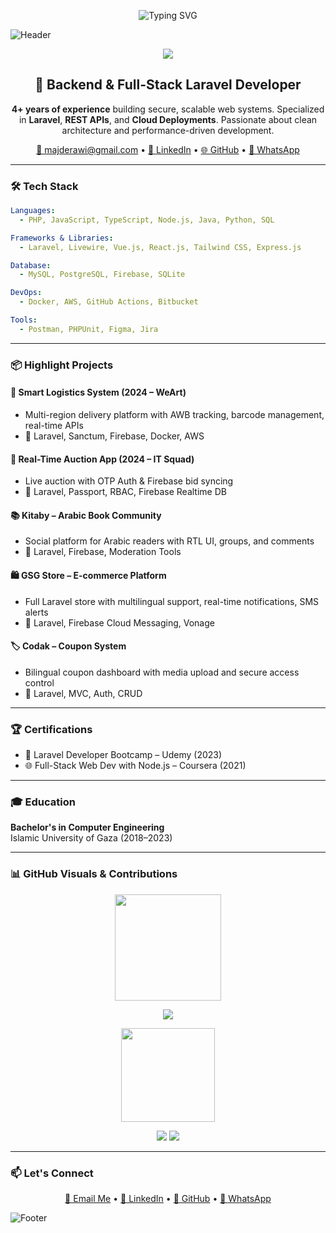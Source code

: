 <p align="center">
  <img src="https://readme-typing-svg.demolab.com?font=Fira+Code&weight=500&size=28&pause=1000&center=true&vCenter=true&width=435&lines=Hi+I'm+Majd+AL-Dirawi;Computer+Engineer;Full-Stack+Laravel+Developer;Backend+Engineer+%7C+API+Specialist;Open+Source+Contributor" alt="Typing SVG" />
</p>

![Header](https://capsule-render.vercel.app/api?type=rounded&color=0:F97316,100:F59E0B&height=200&section=header&text=Majd%20AL-Dirawi&fontSize=45&fontColor=ffffff&animation=twinkling)

<p align="center">
  <img src="https://skillicons.dev/icons?i=php,laravel,docker,mysql,aws,js,vue,react,nodejs&perline=7" />
</p>

<h2 align="center">🚀 Backend & Full-Stack Laravel Developer</h2>

<p align="center">
  <b>4+ years of experience</b> building secure, scalable web systems. Specialized in <b>Laravel</b>, <b>REST APIs</b>, and <b>Cloud Deployments</b>. Passionate about clean architecture and performance-driven development.
</p>

<p align="center">
  <a href="mailto:majderawi@gmail.com">📧 majderawi@gmail.com</a> • 
  <a href="https://linkedin.com/in/majd-derawi-50b71627b">🔗 LinkedIn</a> • 
  <a href="https://github.com/majd70">🌐 GitHub</a> •
  <a href="https://wa.me/972595276896">💬 WhatsApp</a>
</p>

---

### 🛠 Tech Stack

```yaml
Languages:
  - PHP, JavaScript, TypeScript, Node.js, Java, Python, SQL

Frameworks & Libraries:
  - Laravel, Livewire, Vue.js, React.js, Tailwind CSS, Express.js

Database:
  - MySQL, PostgreSQL, Firebase, SQLite

DevOps:
  - Docker, AWS, GitHub Actions, Bitbucket

Tools:
  - Postman, PHPUnit, Figma, Jira
```

---

### 📦 Highlight Projects

#### 🚚 Smart Logistics System (2024 – WeArt)
- Multi-region delivery platform with AWB tracking, barcode management, real-time APIs
- 🔧 Laravel, Sanctum, Firebase, Docker, AWS

#### 🐎 Real-Time Auction App (2024 – IT Squad)
- Live auction with OTP Auth & Firebase bid syncing
- 🔧 Laravel, Passport, RBAC, Firebase Realtime DB

#### 📚 Kitaby – Arabic Book Community
- Social platform for Arabic readers with RTL UI, groups, and comments
- 🔧 Laravel, Firebase, Moderation Tools

#### 🛍 GSG Store – E-commerce Platform
- Full Laravel store with multilingual support, real-time notifications, SMS alerts
- 🔧 Laravel, Firebase Cloud Messaging, Vonage

#### 🏷 Codak – Coupon System
- Bilingual coupon dashboard with media upload and secure access control
- 🔧 Laravel, MVC, Auth, CRUD

---

### 🏆 Certifications
- 🧪 Laravel Developer Bootcamp – Udemy (2023)
- 🌐 Full-Stack Web Dev with Node.js – Coursera (2021)

---

### 🎓 Education
**Bachelor's in Computer Engineering**  
Islamic University of Gaza (2018–2023)

---

### 📊 GitHub Visuals & Contributions

<p align="center">
  <img src="https://streak-stats.demolab.com?user=majd70&theme=radical&hide_border=false" height="170" />
</p>

<p align="center">
  <img src="https://github-readme-activity-graph.cyclic.app/graph?username=majd70&bg_color=1a1b27&color=F97316&line=F59E0B&point=ffffff&area=true&hide_border=true" />
</p>

<p align="center">
  <img src="https://majd70-atfw.vercel.app/api/top-langs/?username=majd70&layout=compact&theme=radical" height="150" />
</p>

<p align="center">
  <img src="https://github-profile-summary-cards.vercel.app/api/cards/profile-details?username=majd70&theme=tokyonight" />
  <img src="https://github-contribution-trophy.vercel.app/?username=majd70&theme=darkhub&row=1&column=6" />
</p>

---

### 📫 Let's Connect
<p align="center">
  <a href="mailto:majderawi@gmail.com">📩 Email Me</a> •
  <a href="https://linkedin.com/in/majd-derawi-50b71627b">🔗 LinkedIn</a> •
  <a href="https://github.com/majd70">🐙 GitHub</a> •
  <a href="https://wa.me/972595276896">💬 WhatsApp</a>
</p>

![Footer](https://capsule-render.vercel.app/api?type=waving&color=0:F97316,100:F59E0B&height=120&section=footer)
